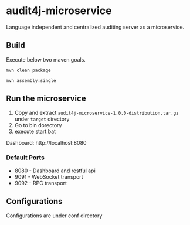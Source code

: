 # audit4j-microservice
Language independent and centralized auditing server as a microservice.

## Build

Execute below two maven goals.

```mvn clean package```

```mvn assembly:single```

## Run the microservice

1. Copy and extract `audit4j-microservice-1.0.0-distribution.tar.gz` under `target` directory
2. Go to bin dorectory
3. execute start.bat

Dashboard: http://localhost:8080

### Default Ports
  * 8080 - Dashboard and restful api
  * 9091 - WebSocket transport
  * 9092 - RPC transport

## Configurations

Configurations are under conf directory


